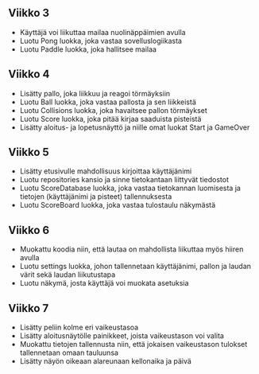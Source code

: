 ## Viikko 3
- Käyttäjä voi liikuttaa mailaa nuolinäppäimien avulla
- Luotu Pong luokka, joka vastaa sovelluslogiikasta
- Luotu Paddle luokka, joka hallitsee mailaa

## Viikko 4
- Lisätty pallo, joka liikkuu ja reagoi törmäyksiin
- Luotu Ball luokka, joka vastaa pallosta ja sen liikkeistä
- Luotu Collisions luokka, joka havaitsee pallon törmäykset
- Luotu Score luokka, joka pitää kirjaa saaduista pisteistä
- Lisätty aloitus- ja lopetusnäyttö ja niille omat luokat Start ja GameOver

## Viikko 5
- Lisätty etusivulle mahdollisuus kirjoittaa käyttäjänimi
- Luotu repositories kansio ja sinne tietokantaan liittyvät tiedostot
- Luotu ScoreDatabase luokka, joka vastaa tietokannan luomisesta ja tietojen (käyttäjänimi ja pisteet) tallennuksesta
- Luotu ScoreBoard luokka, joka vastaa tulostaulu näkymästä

## Viikko 6
- Muokattu koodia niin, että lautaa on mahdollista liikuttaa myös hiiren avulla
- Luotu settings luokka, johon tallennetaan käyttäjänimi, pallon ja laudan värit sekä laudan liikutustapa
- Luotu näkymä, josta käyttäjä voi muokata asetuksia

## Viikko 7
- Lisätty peliin kolme eri vaikeustasoa
- Lisätty aloitusnäytölle painikkeet, joista vaikeustason voi valita
- Muokattu tietojen tallennusta niin, että jokaisen vaikeustason tulokset tallennetaan omaan tauluunsa
- Lisätty näyön oikeaan alareunaan kellonaika ja päivä

